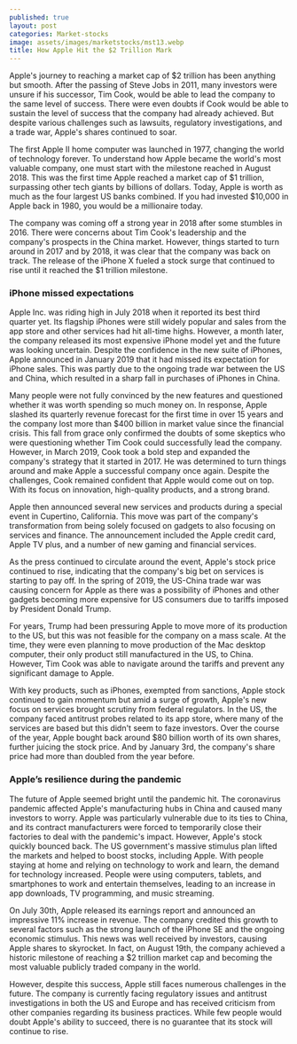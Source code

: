 ```yaml
---
published: true
layout: post
categories: Market-stocks
image: assets/images/marketstocks/mst13.webp
title: How Apple Hit the $2 Trillion Mark
---
```


Apple's journey to reaching a market cap of $2 trillion has been anything but smooth. After the passing of Steve Jobs in 2011, many investors were unsure if his successor, Tim Cook, would be able to lead the company to the same level of success. There were even doubts if Cook would be able to sustain the level of success that the company had already achieved. But despite various challenges such as lawsuits, regulatory investigations, and a trade war, Apple's shares continued to soar.

The first Apple II home computer was launched in 1977, changing the world of technology forever. To understand how Apple became the world's most valuable company, one must start with the milestone reached in August 2018. This was the first time Apple reached a market cap of $1 trillion, surpassing other tech giants by billions of dollars. Today, Apple is worth as much as the four largest US banks combined. If you had invested $10,000 in Apple back in 1980, you would be a millionaire today.

The company was coming off a strong year in 2018 after some stumbles in 2016. There were concerns about Tim Cook's leadership and the company's prospects in the China market. However, things started to turn around in 2017 and by 2018, it was clear that the company was back on track. The release of the iPhone X fueled a stock surge that continued to rise until it reached the $1 trillion milestone.

### iPhone missed expectations
Apple Inc. was riding high in July 2018 when it reported its best third quarter yet. Its flagship iPhones were still widely popular and sales from the app store and other services had hit all-time highs. However, a month later, the company released its most expensive iPhone model yet and the future was looking uncertain. Despite the confidence in the new suite of iPhones, Apple announced in January 2019 that it had missed its expectation for iPhone sales. This was partly due to the ongoing trade war between the US and China, which resulted in a sharp fall in purchases of iPhones in China.

Many people were not fully convinced by the new features and questioned whether it was worth spending so much money on. In response, Apple slashed its quarterly revenue forecast for the first time in over 15 years and the company lost more than $400 billion in market value since the financial crisis. This fall from grace only confirmed the doubts of some skeptics who were questioning whether Tim Cook could successfully lead the company.
However, in March 2019, Cook took a bold step and expanded the company's strategy that it started in 2017. He was determined to turn things around and make Apple a successful company once again. Despite the challenges, Cook remained confident that Apple would come out on top. With its focus on innovation, high-quality products, and a strong brand.

Apple then announced several new services and products during a special event in Cupertino, California. This move was part of the company's transformation from being solely focused on gadgets to also focusing on services and finance. The announcement included the Apple credit card, Apple TV plus, and a number of new gaming and financial services.

As the press continued to circulate around the event, Apple's stock price continued to rise, indicating that the company's big bet on services is starting to pay off. In the spring of 2019, the US-China trade war was causing concern for Apple as there was a possibility of iPhones and other gadgets becoming more expensive for US consumers due to tariffs imposed by President Donald Trump.

For years, Trump had been pressuring Apple to move more of its production to the US, but this was not feasible for the company on a mass scale. At the time, they were even planning to move production of the Mac desktop computer, their only product still manufactured in the US, to China. However, Tim Cook was able to navigate around the tariffs and prevent any significant damage to Apple.

With key products, such as iPhones, exempted from sanctions, Apple stock continued to gain momentum but amid a surge of growth, Apple's new focus on services brought scrutiny from federal regulators. In the US, the company faced antitrust probes related to its app store, where many of the services are based but this didn't seem to faze investors. Over the course of the year, Apple bought back around $80 billion worth of its own shares, further juicing the stock price. And by January 3rd, the company's share price had more than doubled from the year before. 


### Apple’s resilience during the pandemic
The future of Apple seemed bright until the pandemic hit. The coronavirus pandemic affected Apple's manufacturing hubs in China and caused many investors to worry. Apple was particularly vulnerable due to its ties to China, and its contract manufacturers were forced to temporarily close their factories to deal with the pandemic's impact.
However, Apple's stock quickly bounced back. The US government's massive stimulus plan lifted the markets and helped to boost stocks, including Apple. With people staying at home and relying on technology to work and learn, the demand for technology increased. People were using computers, tablets, and smartphones to work and entertain themselves, leading to an increase in app downloads, TV programming, and music streaming.

On July 30th, Apple released its earnings report and announced an impressive 11% increase in revenue. The company credited this growth to several factors such as the strong launch of the iPhone SE and the ongoing economic stimulus. This news was well received by investors, causing Apple shares to skyrocket. In fact, on August 19th, the company achieved a historic milestone of reaching a $2 trillion market cap and becoming the most valuable publicly traded company in the world.

However, despite this success, Apple still faces numerous challenges in the future. The company is currently facing regulatory issues and antitrust investigations in both the US and Europe and has received criticism from other companies regarding its business practices. While few people would doubt Apple's ability to succeed, there is no guarantee that its stock will continue to rise.
